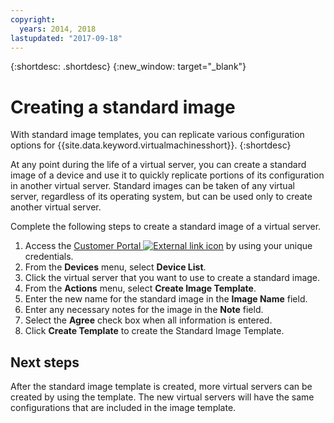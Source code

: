 ```yaml
---
copyright:
  years: 2014, 2018
lastupdated: "2017-09-18"
---
```


{:shortdesc: .shortdesc}
{:new_window: target="_blank"}


# Creating a standard image

With standard image templates, you can replicate various configuration options for {{site.data.keyword.virtualmachinesshort}}. 
{:shortdesc}

At any point during the life of a virtual server, you can create a standard image of a device and use it to quickly replicate portions of its 
configuration in another virtual server. Standard images can be taken of any virtual server, regardless of its operating system, but can be used only to create another virtual server. 

Complete the following steps to create a standard image of a virtual server.

1. Access the [Customer Portal ![External link icon](../../icons/launch-glyph.svg "External link icon")](https://control.softlayer.com/) by using your unique credentials.
2. From the **Devices** menu, select **Device List**.
3. Click the virtual server that you want to use to create a standard image.
4. From the **Actions** menu, select **Create Image Template**.
5. Enter the new name for the standard image in the **Image Name** field.
6. Enter any necessary notes for the image in the **Note** field.
7. Select the **Agree** check box when all information is entered.
8. Click **Create Template** to create the Standard Image Template.

## Next steps

After the standard image template is created, more virtual servers can be created by using the template. The new 
virtual servers will have the same configurations that are included in the image template.

